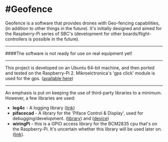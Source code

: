 #Geofence
===============
Geofence is a software that provides drones with Geo-fencing capabilities, (in addition to other things in the future).
It's initially designed and aimed for the Raspberry-Pi series of SBC's
(development for other boards/flight-controllers is possible in the future).
______________________________________
####The software is not ready for use on real equipment yet!
______________________________________

This project is developed on an Ubuntu 64-bit machine, and then ported and tested on the Raspberry-Pi 2.
Mikroelctronica's 'gps click' module is used for the gps. ([available here](http://www.mikroe.com/click/gps/))
______________________________________

An emphasis is put on keeping the use of third-party libraries to a minimum. However, a few libraries are used:
- **log4c** - A logging library ([link](http://log4c.sourceforge.net/))
- **pifacecad** - A library for the 'Piface Control & Display', used for debugging/development. ([library](https://github.com/piface/libpifacecad)) and ([device](http://www.piface.org.uk/products/piface_control_and_display/))
- **wiringPi** - this is a GPIO access library for the BCM2835 cpu that's on the Raspberry-Pi. It's uncertain whether this library will be used later on. ([link](http://wiringpi.com/)).

